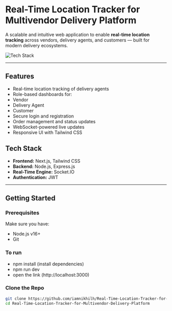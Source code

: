 #  Real-Time Location Tracker for Multivendor Delivery Platform

A scalable and intuitive web application to enable **real-time location tracking** across vendors, delivery agents, and customers — built for modern delivery ecosystems.

![Tech Stack](https://img.shields.io/badge/Tech%20Stack-Next.js%2C%20Node.js%2C%20Socket.IO-informational)

---

## Features

-  Real-time location tracking of delivery agents
-  Role-based dashboards for:
  - Vendor
  - Delivery Agent
  - Customer
- Secure login and registration
-  Order management and status updates
-  WebSocket-powered live updates
-  Responsive UI with Tailwind CSS

## Tech Stack

- **Frontend:** Next.js, Tailwind CSS
- **Backend:** Node.js, Express.js
- **Real-Time Engine:** Socket.IO
- **Authentication:** JWT

---

## Getting Started

### Prerequisites

Make sure you have:

- Node.js v16+
- Git

### To run 
- npm install (install dependencies)
- npm run dev
- open the link (http://localhost:3000)

### Clone the Repo

```bash
git clone https://github.com/iamnikhilh/Real-Time-Location-Tracker-for-Multivendor-Delivery-Platform.git
cd Real-Time-Location-Tracker-for-Multivendor-Delivery-Platform
